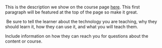 This is the description we show on the course page [here](https://lab.github.com/RaelCalebAlexander/something-new). This first paragraph will be featured at the top of the page so make it great.
​

​
Be sure to tell the learner about the technology you are teaching, why they should learn it, how they can use it, and what you will teach them.
​


Include information on how they can reach you for questions about the content or course. 